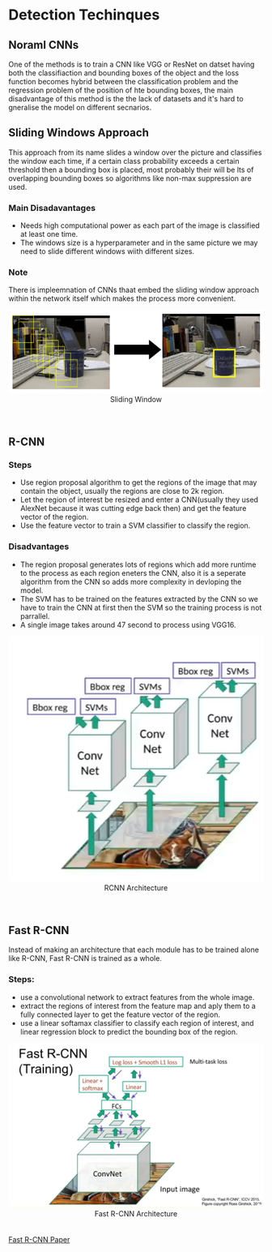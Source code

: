 # Detection Techinques

## Noraml CNNs
One of the methods is to train a CNN like VGG or ResNet on datset having both the classifiaction and bounding boxes of the object and the loss function becomes hybrid between the classification problem and the regression problem of the position of hte bounding boxes, the main disadvantage of this method is the the lack of datasets and it's hard to gneralise the model on different secnarios.

## Sliding Windows Approach
This approach from its name slides a window over the picture and classifies the window each time, if a certain class probability exceeds a certain threshold then a bounding box is placed, most probably their will be lts of overlapping bounding boxes so algorithms like non-max suppression are used.
### Main Disadavantages
- Needs high computational power as each part of the image is classified at least one time.
- The windows size is a hyperparameter and in the same picture we may need to slide different windows wiith different sizes.
### Note
There is impleemnation of CNNs thaat embed the sliding window approach within the network itself which makes the process more convenient.

<div align='center' display='flex'>
    <img src="./sliding_windows.png">
</div>
<center>Sliding Window</center>
 <br/>
 <br/>

## R-CNN

### Steps
- Use region proposal algorithm to get the regions of the image that may contain the object, usually the regions are close to 2k region.
- Let the region of interest be resized and enter a CNN(usually they used AlexNet because it was cutting edge back then) and get the feature vector of the region.
- Use the feature vector to train a SVM classifier to classify the region.

### Disadvantages
- The region proposal generates lots of regions which add more runtime to the process as each region eneters the CNN, also it is a seperate algorithm from the CNN so adds more complexity in devloping the model.
- The SVM has to be trained on the features extracted by the CNN so we have to train the CNN at first then the SVM so the training process is not parrallel.
- A single image takes around 47 second to process using VGG16.

<div align='center' display='flex'>
    <img src="./rcnn.png">
</div>

<center>RCNN Architecture</center>
 <br/>
 <br/>

## Fast R-CNN
Instead of making an architecture that each module has to be trained alone like R-CNN, Fast R-CNN is trained as a whole.

### Steps:
- use a convolutional network to extract features from the whole image.
- extract the regions of interest from the feature map and aply them to a fully connected layer to get the feature vector of the region.
- use a linear softamax classifier to classify each region of interest, and linear regression block to predict the bounding box of the region.

<div align='center' display='flex'>
    <img src="./fastrcnn.png">
</div>
<center>Fast R-CNN Architecture</center>
 <br/>
 <br/>
 <!-- paper link -->
<a href="https://arxiv.org/pdf/1504.08083.pdf">Fast R-CNN Paper</a>



